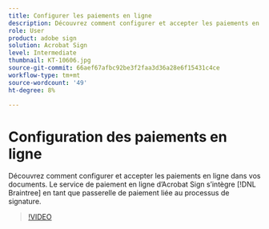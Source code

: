 ```yaml
---
title: Configurer les paiements en ligne
description: Découvrez comment configurer et accepter les paiements en ligne dans vos documents
role: User
product: adobe sign
solution: Acrobat Sign
level: Intermediate
thumbnail: KT-10606.jpg
source-git-commit: 66aef67afbc92be3f2faa3d36a28e6f15431c4ce
workflow-type: tm+mt
source-wordcount: '49'
ht-degree: 8%

---
```


# Configuration des paiements en ligne

Découvrez comment configurer et accepter les paiements en ligne dans vos documents. Le service de paiement en ligne d’Acrobat Sign s’intègre [!DNL Braintree] en tant que passerelle de paiement liée au processus de signature.

>[!VIDEO](https://video.tv.adobe.com/v/345753?hidetitle=true)


